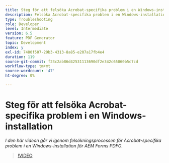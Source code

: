 ```yaml
---
title: Steg för att felsöka Acrobat-specifika problem i en Windows-installation
description: Felsöka Acrobat-specifika problem i en Windows-installation
type: Troubleshooting
role: Developer
level: Intermediate
version: 6.5
feature: PDF Generator
topic: Development
index: y
exl-id: 7480f507-29b3-4313-8a85-e207a17fb4e4
duration: 119
source-git-commit: f23c2ab86d42531113690df2e342c65060b5c7cd
workflow-type: tm+mt
source-wordcount: '47'
ht-degree: 0%

---
```


# Steg för att felsöka Acrobat-specifika problem i en Windows-installation

*I den här videon går vi igenom felsökningsprocessen för Acrobat-specifika problem i en Windows-installation för AEM Forms PDFG.*

>[!VIDEO](https://video.tv.adobe.com/v/335480?quality=12&learn=on)
